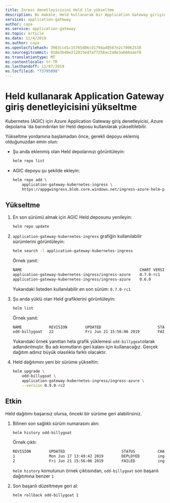 ```yaml
---
title: Inress denetleyicisini Held ile yükseltme
description: Bu makale, Held kullanarak bir Application Gateway girişini yükseltme hakkında bilgi sağlar.
services: application-gateway
author: caya
ms.service: application-gateway
ms.topic: article
ms.date: 11/4/2019
ms.author: caya
ms.openlocfilehash: 3903ccd1c15765d06cd1794a40567e2c70062538
ms.sourcegitcommit: 018e3b40e212915ed7a77258ac2a8e3a660aaef8
ms.translationtype: MT
ms.contentlocale: tr-TR
ms.lasthandoff: 11/07/2019
ms.locfileid: "73795898"
---
```

# <a name="how-to-upgrade-application-gateway-ingress-controller-using-helm"></a>Held kullanarak Application Gateway giriş denetleyicisini yükseltme 

Kubernetes (AGIC) için Azure Application Gateway giriş denetleyicisi, Azure depolama 'da barındırılan bir Held deposu kullanılarak yükseltilebilir.

Yükseltme yordamına başlamadan önce, gerekli depoyu eklemiş olduğunuzdan emin olun:

- Şu anda eklenmiş olan Held depolarınızı görüntüleyin:

    ```bash
    helm repo list
    ```

- AGIC depoyu şu şekilde ekleyin:

    ```bash
    helm repo add \
        application-gateway-kubernetes-ingress \
        https://appgwingress.blob.core.windows.net/ingress-azure-helm-package/
    ```

## <a name="upgrade"></a>Yükseltme

1. En son sürümü almak için AGIC Held deposunu yenileyin:

    ```bash
    helm repo update
    ```

1. `application-gateway-kubernetes-ingress` grafiğin kullanılabilir sürümlerini görüntüleyin:

    ``` bash
    helm search -l application-gateway-kubernetes-ingress
    ```

    Örnek yanıt:

    ```bash
    NAME                                                    CHART VERSION   APP VERSION     DESCRIPTION
    application-gateway-kubernetes-ingress/ingress-azure    0.7.0-rc1       0.7.0-rc1       Use Azure Application Gateway as the ingress for an Azure...
    application-gateway-kubernetes-ingress/ingress-azure    0.6.0           0.6.0           Use Azure Application Gateway as the ingress for an Azure...
    ```

    Yukarıdaki listeden kullanılabilir en son sürüm: `0.7.0-rc1`

1. Şu anda yüklü olan Held grafiklerini görüntüleyin:

    ```bash
    helm list
    ```

    Örnek yanıt:

    ```bash
    NAME            REVISION        UPDATED                         STATUS  CHART                   APP VERSION     NAMESPACE
    odd-billygoat   22              Fri Jun 21 15:56:06 2019        FAILED  ingress-azure-0.7.0-rc1 0.7.0-rc1       default
    ```

    Yukarıdaki örnek yanıttan hela grafik yüklemesi `odd-billygoat`olarak adlandırılmıştır. Bu adı komutların geri kalanı için kullanacağız. Gerçek dağıtım adınız büyük olasılıkla farklı olacaktır.

1. Held dağıtımını yeni bir sürüme yükseltin:

    ```bash
    helm upgrade \
        odd-billygoat \
        application-gateway-kubernetes-ingress/ingress-azure \
        --version 0.9.0-rc2
    ```

## <a name="rollback"></a>Etkin

Held dağıtımı başarısız olursa, önceki bir sürüme geri alabilirsiniz.

1. Bilinen son sağlıklı sürüm numarasını alın:

    ```bash
    helm history odd-billygoat
    ```

    Örnek çıktı:

    ```bash
    REVISION        UPDATED                         STATUS          CHART                   DESCRIPTION
    1               Mon Jun 17 13:49:42 2019        DEPLOYED        ingress-azure-0.6.0     Install complete
    2               Fri Jun 21 15:56:06 2019        FAILED          ingress-azure-xx        xxxx
    ```

    `helm history` komutunun örnek çıktısından, `odd-billygoat` son başarılı dağıtımına benzer `1`

1. Son başarılı düzeltmeye geri al:

    ```bash
    helm rollback odd-billygoat 1
    ```
